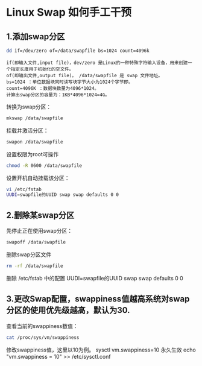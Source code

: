# Linux Swap 如何手工干预

## 1.添加swap分区

```sh
dd if=/dev/zero of=/data/swapfile bs=1024 count=4096k
```


    if(即输入文件,input file)，dev/zero 是Linux的一种特殊字符输入设备，用来创建一个指定长度用于初始化的空文件。
    of(即输出文件,output file)。 /data/swapfile 是 swap 文件地址。
    bs=1024 ：单位数据块同时读写块字节大小为1024个字节即。
    count=4096K ：数据块数量为4096*1024。
    计算出swap分区的容量为：1KB*4096*1024=4G。


转换为swap分区：

```sh
mkswap /data/swapfile
```

挂载并激活分区：

```sh
swapon /data/swapfile
```

设置权限为root可操作

```sh
chmod -R 0600 /data/swapfile
```

设置开机自动挂载该分区：

```sh
vi /etc/fstab 
UUDI=swapfile的UUID swap swap defaults 0 0
```

## 2.删除某swap分区

先停止正在使用swap分区：

```sh
swapoff /data/swapfile
```

删除swap分区文件

```sh
rm -rf /data/swapfile
```
删除 /etc/fstab 中的配置
UUDI=swapfile的UUID swap swap defaults 0 0

## 3.更改Swap配置，swappiness值越高系统对swap分区的使用优先级越高，默认为30.

查看当前的swappiness数值：

```sh
cat /proc/sys/vm/swappiness
```

修改swappiness值，这里以10为例。
sysctl vm.swappiness=10
永久生效
echo "vm.swappiness = 10" >> /etc/sysctl.conf